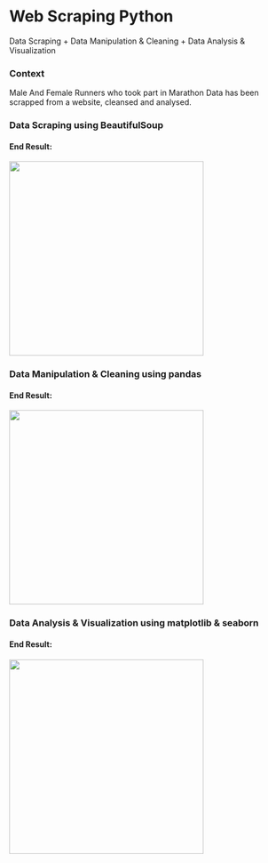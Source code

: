 # Web Scraping Python
Data Scraping + Data Manipulation &amp; Cleaning + Data Analysis &amp; Visualization

### Context
Male And Female Runners who took part in Marathon
Data has been scrapped from a website, cleansed and analysed.

### Data Scraping using BeautifulSoup
#### End Result:
<img src="https://s15.postimg.cc/hurac0v3f/Scarping.png" width=350 />

### Data Manipulation & Cleaning using pandas
#### End Result:
<img src="https://s15.postimg.cc/rfawz12gr/Cleaning.png" width=350/>

### Data Analysis & Visualization using matplotlib & seaborn
#### End Result:
<img src="https://s15.postimg.cc/3objgxx4r/Visual.png" width=350/>
